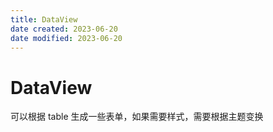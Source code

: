 ```yaml
---
title: DataView
date created: 2023-06-20
date modified: 2023-06-20
---
```


# DataView

可以根据 table 生成一些表单，如果需要样式，需要根据主题变换
